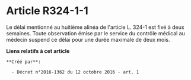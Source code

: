 # Article R324-1-1

Le délai mentionné au huitième alinéa de l'article L. 324-1 est fixé à deux semaines. Toute observation émise par le service
du contrôle médical au médecin suspend ce délai pour une durée maximale de deux mois.

**Liens relatifs à cet article**

	**Créé par**:

	  - Décret n°2016-1362 du 12 octobre 2016 - art. 1
